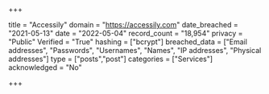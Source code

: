 +++

title = "Accessily"
domain = "https://accessily.com"
date_breached = "2021-05-13"
date = "2022-05-04"
record_count = "18,954"
privacy = "Public"
Verified = "True"
hashing = ["bcrypt"]
breached_data = ["Email addresses", "Passwords", "Usernames", "Names", "IP addresses", "Physical addresses"]
type = ["posts","post"]
categories = ["Services"]
acknowledged = "No"


+++




